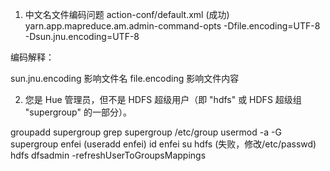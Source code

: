 

1. 中文名文件编码问题 action-conf/default.xml (成功)
yarn.app.mapreduce.am.admin-command-opts -Dfile.encoding=UTF-8 -Dsun.jnu.encoding=UTF-8

编码解释：

sun.jnu.encoding   影响文件名
file.encoding  影响文件内容


2. 您是 Hue 管理员，但不是 HDFS 超级用户（即 "hdfs" 或 HDFS 超级组 "supergroup" 的一部分）。


groupadd supergroup
grep supergroup /etc/group
usermod -a -G supergroup enfei   (useradd enfei)
id enfei
su hdfs   (失败，修改/etc/passwd)
hdfs dfsadmin -refreshUserToGroupsMappings
